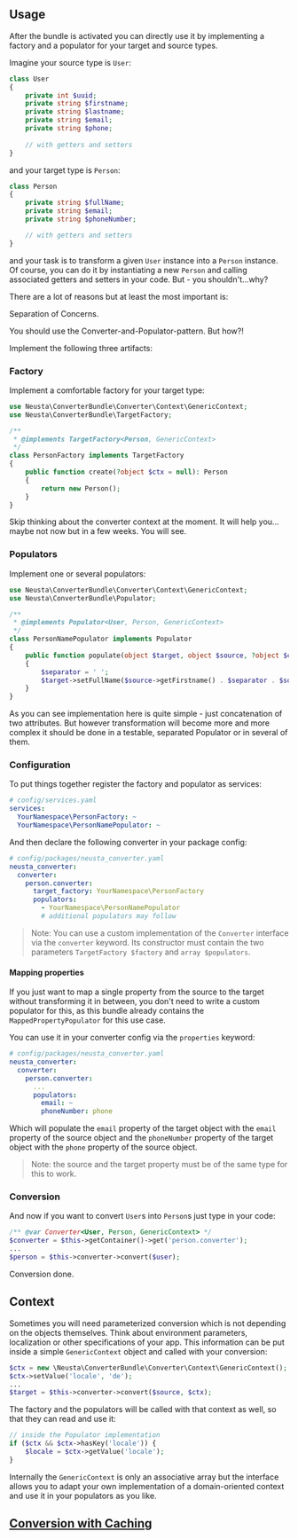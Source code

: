 ## Usage

After the bundle is activated you can directly use it by implementing a factory and a populator for your target and
source types.

Imagine your source type is `User`:

```php
class User
{
    private int $uuid;
    private string $firstname;
    private string $lastname;
    private string $email;
    private string $phone;
    
    // with getters and setters
}
```

and your target type is `Person`:

```php
class Person
{
    private string $fullName;
    private string $email;
    private string $phoneNumber;

    // with getters and setters
}
```

and your task is to transform a given `User` instance into a `Person` instance.
Of course, you can do it by instantiating a new `Person` and calling associated getters and setters in your code.
But - you shouldn't...why?

There are a lot of reasons but at least the most important is:

Separation of Concerns.

You should use the Converter-and-Populator-pattern. But how?!

Implement the following three artifacts:

### Factory

Implement a comfortable factory for your target type:

```php
use Neusta\ConverterBundle\Converter\Context\GenericContext;
use Neusta\ConverterBundle\TargetFactory;

/**
 * @implements TargetFactory<Person, GenericContext>
 */
class PersonFactory implements TargetFactory
{
    public function create(?object $ctx = null): Person
    {
        return new Person();
    }
}
```

Skip thinking about the converter context at the moment. It will help you...
maybe not now but in a few weeks. You will see.

### Populators

Implement one or several populators:

```php
use Neusta\ConverterBundle\Converter\Context\GenericContext;
use Neusta\ConverterBundle\Populator;

/**
 * @implements Populator<User, Person, GenericContext>
 */
class PersonNamePopulator implements Populator
{
    public function populate(object $target, object $source, ?object $ctx = null): void
    {
        $separator = ' ';
        $target->setFullName($source->getFirstname() . $separator . $source->getLastname());
    }
}
```

As you can see implementation here is quite simple - just concatenation of two attributes.
But however transformation will become more and more complex it should be done in a testable,
separated Populator or in several of them.

### Configuration

To put things together register the factory and populator as services:

```yaml
# config/services.yaml
services:
  YourNamespace\PersonFactory: ~
  YourNamespace\PersonNamePopulator: ~
```

And then declare the following converter in your package config:

```yaml
# config/packages/neusta_converter.yaml
neusta_converter:
  converter:
    person.converter:
      target_factory: YourNamespace\PersonFactory
      populators:
        - YourNamespace\PersonNamePopulator
        # additional populators may follow
```

> Note: You can use a custom implementation of the `Converter` interface via the `converter` keyword.
> Its constructor must contain the two parameters `TargetFactory $factory` and `array $populators`.

#### Mapping properties

If you just want to map a single property from the source to the target without transforming it in between, you don't
need to write a custom populator for this, as this bundle already contains the `MappedPropertyPopulator` for this use
case.

You can use it in your converter config via the `properties` keyword:

```yaml
# config/packages/neusta_converter.yaml
neusta_converter:
  converter:
    person.converter:
      ...
      populators:
        email: ~
        phoneNumber: phone
```

Which will populate the `email` property of the target object with the `email` property of the source object and the
`phoneNumber` property of the target object with the `phone` property of the source object.

> Note: the source and the target property must be of the same type for this to work.

### Conversion

And now if you want to convert `User`s into `Person`s just type in your code:

```php
/** @var Converter<User, Person, GenericContext> */
$converter = $this->getContainer()->get('person.converter');
...
$person = $this->converter->convert($user);
```

Conversion done.

## Context

Sometimes you will need parameterized conversion which is not depending on the objects themselves.
Think about environment parameters, localization or other specifications of your app.
This information can be put inside a simple `GenericContext` object and called with your conversion:

```php
$ctx = new \Neusta\ConverterBundle\Converter\Context\GenericContext();
$ctx->setValue('locale', 'de');
...
$target = $this->converter->convert($source, $ctx);
```

The factory and the populators will be called with that context as well, so that they can read and
use it:

```php
// inside the Populator implementation
if ($ctx && $ctx->hasKey('locale')) {
    $locale = $ctx->getValue('locale');
}
```

Internally the `GenericContext` is only an associative array but the interface allows you to adapt your own
implementation of a domain-oriented context and use it in your populators as you like.

## [Conversion with Caching](cached-converter.md)
